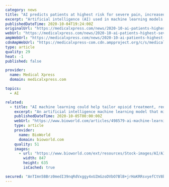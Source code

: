 ```yaml
---
category: news
title: "AI predicts patients at highest risk for severe pain, increased opioid use post-surgery"
excerpt: "Artificial intelligence (AI) used in machine learning models can predict which patients are at highest risk for severe pain after surgery, and help determine who would most benefit from personalized pain management plans that use non-opioid alternatives,"
publishedDateTime: 2020-10-04T19:24:00Z
originalUrl: "https://medicalxpress.com/news/2020-10-ai-patients-highest-severe-pain.html"
webUrl: "https://medicalxpress.com/news/2020-10-ai-patients-highest-severe-pain.html"
ampWebUrl: "https://medicalxpress.com/news/2020-10-ai-patients-highest-severe-pain.amp"
cdnAmpWebUrl: "https://medicalxpress-com.cdn.ampproject.org/c/s/medicalxpress.com/news/2020-10-ai-patients-highest-severe-pain.amp"
type: article
quality: 29
heat: -1
published: false

provider:
  name: Medical Xpress
  domain: medicalxpress.com

topics:
  - AI

related:
  - title: "AI machine learning could help tailor opioid treatment, reduce addiction risk"
    excerpt: "An artificial intelligence machine learning model that mines electronic health record data could help physicians fight the opioid epidemic by targeting non-opioid pain treatments to patients experiencing severe pain after surgery,"
    publishedDateTime: 2020-10-05T00:00:00Z
    webUrl: "https://www.bioworld.com/articles/498579-ai-machine-learning-could-help-tailor-opioid-treatment-reduce-addiction-risk"
    type: article
    provider:
      name: BioWorld
      domain: bioworld.com
    quality: 51
    images:
      - url: "https://www.bioworld.com/ext/resources/Stock-images/AI/AI-network-machine-learning.png?height=635&t=1588275771&width=1200"
        width: 847
        height: 635
        isCached: true

secured: "AnTImn5BBrz0medI39nqRdVxggy4xUZmGzoDVbO7BlB+jrHaKRRsvyefCtV8bRfiCIM7oqLXh8jBUabYfLOv5nDaBQ3ofEVA6mo9fOr5+KL7nF8dyjxcC25CcYtNXXEAeXzPi9/OkY7L6JXRXnfit4EFVYGlhz4gztwuLkXrbaFVN7h82XU0NnF2iv6N7qCnlG9o8QFgxfcWhK3DL61qhV39bBzEPDIjJyrkOrVfivvVms85nGkqgWElkDn93k4udWMRR6X0IGU+T301P5iJV9QeV6jMU2o3h1h0NQj7qhusjrNrH+P28VrAUXsDJQ7CuYUqTUi2412q31n+lH9ApWJpVqOV1VbvB0mrgZwQ8ms=;39y2LfpTW1vPw9ENp/ZO1w=="
---
```


